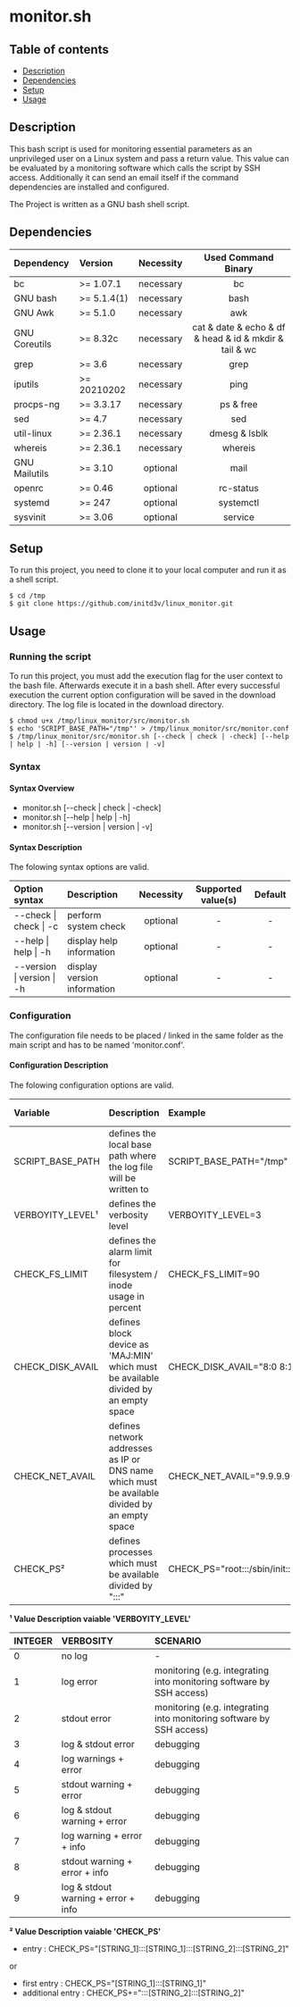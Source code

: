 # monitor.sh

## Table of contents
* [Description](#description)
* [Dependencies](#dependencies)
* [Setup](#setup)
* [Usage](#usage)

## Description
This bash script is used for monitoring essential parameters as an unprivileged user on a Linux system and pass a return value. This value can be evaluated by a monitoring software which calls the script by SSH access. Additionally it can send an email itself if the command dependencies are installed and configured.

The Project is written as a GNU bash shell script.

## Dependencies

| Dependency    | Version                               | Necessity     | Used Command Binary                                          |
|:--------------|:--------------------------------------|:-------------:|:------------------------------------------------------------:|
| bc            | >= 1.07.1                             | necessary     | bc                                                           |
| GNU bash      | >= 5.1.4(1)                           | necessary     | bash                                                         |
| GNU Awk       | >= 5.1.0                              | necessary     | awk                                                          |
| GNU Coreutils | >= 8.32c                              | necessary     | cat & date & echo & df & head & id & mkdir & tail & wc       |
| grep          | >= 3.6                                | necessary     | grep                                                         |
| iputils       | >= 20210202                           | necessary     | ping                                                         |
| procps-ng     | >= 3.3.17                             | necessary     | ps & free                                                    |
| sed           | >= 4.7                                | necessary     | sed                                                          |
| util-linux    | >= 2.36.1                             | necessary     | dmesg & lsblk                                                |
| whereis       | >= 2.36.1                             | necessary     | whereis                                                      |
| GNU Mailutils | >= 3.10                               | optional      | mail                                                         |
| openrc        | >= 0.46                               | optional      | rc-status                                                    |
| systemd       | >= 247                                | optional      | systemctl                                                    |
| sysvinit      | >= 3.06                               | optional      | service                                                      |

## Setup
To run this project, you need to clone it to your local computer and run it as a shell script.

```
$ cd /tmp
$ git clone https://github.com/initd3v/linux_monitor.git
```
## Usage

### Running the script

To run this project, you must add the execution flag for the user context to the bash file. Afterwards execute it in a bash shell. 
After every successful execution the current option configuration will be saved in the download directory.
The log file is located in the download directory.

```
$ chmod u+x /tmp/linux_monitor/src/monitor.sh
$ echo 'SCRIPT_BASE_PATH="/tmp"' > /tmp/linux_monitor/src/monitor.conf
$ /tmp/linux_monitor/src/monitor.sh [--check | check | -check] [--help | help | -h] [--version | version | -v]
```

### Syntax

#### Syntax Overview

* monitor.sh [--check | check | -check]
* monitor.sh [--help | help | -h]
* monitor.sh [--version | version | -v]

#### Syntax Description

The folowing syntax options are valid.

| Option syntax                 | Description                               | Necessity | Supported value(s)  | Default |
|:------------------------------|:------------------------------------------|:---------:|:-------------------:|:-------:|
| --check \| check \| -c        | perform system check                      | optional  | -                   | -       |
| --help \| help \| -h          | display help information                  | optional  | -                   | -       |
| --version \| version \| -h    | display version information               | optional  | -                   | -       |

### Configuration

The configuration file needs to be placed / linked in the same folder as the main script and has to be named 'monitor.conf'.

#### Configuration Description

The folowing configuration options are valid.

| Variable                      | Description                                                                                       | Example                                                   |Necessity  | Supported value(s)    | Default |
|:------------------------------|:--------------------------------------------------------------------------------------------------|:----------------------------------------------------------|:---------:|:---------------------:|:-------:|
| SCRIPT_BASE_PATH              | defines the local base path where the log file will be written to                                 | SCRIPT_BASE_PATH="/tmp"                                   | necessary | STRING                | -       |
| VERBOYITY_LEVEL¹              | defines the verbosity level                                                                       | VERBOYITY_LEVEL=3                                         | optional  | 0 <= INTEGER <= 9     | 3       |
| CHECK_FS_LIMIT                | defines the alarm limit for filesystem / inode usage in percent                                   | CHECK_FS_LIMIT=90                                         | optional  | 0 <= INTEGER <= 100   | 80      |
| CHECK_DISK_AVAIL              | defines block device as 'MAJ:MIN' which must be available divided by an empty space               | CHECK_DISK_AVAIL="8:0 8:16"                               | optional  | STRING                | -       |
| CHECK_NET_AVAIL               | defines network addresses as IP or DNS name which must be available divided by an empty space     | CHECK_NET_AVAIL="9.9.9.9 google.de"                       | optional  | STRING                | -       |
| CHECK_PS²                     | defines processes which must be available divided by ":::"                                        | CHECK_PS="root:::/sbin/init:::mainuser:::/bin/bash"       | optional  | STRING                | -       |

**¹ Value Description vaiable 'VERBOYITY_LEVEL'**

| INTEGER   | VERBOSITY                             | SCENARIO                                                              |
|:----------|:--------------------------------------|:----------------------------------------------------------------------|
| 0         | no log                                | -                                                                     |
| 1         | log error                             | monitoring (e.g. integrating into monitoring software by SSH access)  |
| 2         | stdout error                          | monitoring (e.g. integrating into monitoring software by SSH access)  |
| 3         | log & stdout error                    | debugging                                                             |
| 4         | log warnings + error                  | debugging                                                             |
| 5         | stdout warning + error                | debugging                                                             |
| 6         | log & stdout warning + error          | debugging                                                             |
| 7         | log warning + error + info            | debugging                                                             |
| 8         | stdout warning + error + info         | debugging                                                             |
| 9         | log & stdout warning + error + info   | debugging                                                             |

**² Value Description vaiable 'CHECK_PS'**

* entry            : CHECK_PS="[STRING_1]:::[STRING_1]:::[STRING_2]:::[STRING_2]"

or

* first entry      : CHECK_PS="[STRING_1]:::[STRING_1]"
* additional entry : CHECK_PS+=":::[STRING_2]:::[STRING_2]"
